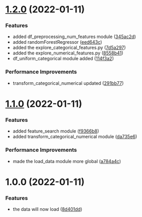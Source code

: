 # [1.2.0](https://github.com/LazyKeru/UV-AADA-BigMart/compare/v1.1.0...v1.2.0) (2022-01-11)


### Features

* added df_preprocessing_num_features module ([345ac2d](https://github.com/LazyKeru/UV-AADA-BigMart/commit/345ac2d8b5fa35869da4d5ed9b86b13bc5768740))
* added randomForestRegressor ([eed643c](https://github.com/LazyKeru/UV-AADA-BigMart/commit/eed643ca5f8f12822aed786c330857bc886cf8d8))
* added the explore_categorical_features.py ([7d5a297](https://github.com/LazyKeru/UV-AADA-BigMart/commit/7d5a2979222c142deafd0c3827ec35e8a3536ede))
* added the explore_numerical_features.py ([8558b41](https://github.com/LazyKeru/UV-AADA-BigMart/commit/8558b41e60941303488c29b150890354aac129cc))
* df_uniform_categorical module added ([114f3a2](https://github.com/LazyKeru/UV-AADA-BigMart/commit/114f3a222dbcee1ce20ce8a2ac466fd7e85976cd))


### Performance Improvements

* transform_categorical_numerical updated ([291bb77](https://github.com/LazyKeru/UV-AADA-BigMart/commit/291bb776527e5fd9198de5ec0f0f9c07ac464ecf))

# [1.1.0](https://github.com/LazyKeru/UV-AADA-BigMart/compare/v1.0.0...v1.1.0) (2022-01-11)


### Features

* added feature_search module ([f9366b8](https://github.com/LazyKeru/UV-AADA-BigMart/commit/f9366b89cee3db279ee279e0020b712fc6a8c821))
* added transform_categorical_numerical module ([da735e6](https://github.com/LazyKeru/UV-AADA-BigMart/commit/da735e66b90017299f7de87081ecd77afb29df67))


### Performance Improvements

* made the load_data module more global ([a784a4c](https://github.com/LazyKeru/UV-AADA-BigMart/commit/a784a4c73c477042de165d85449a8e358b4ae6c9))

# 1.0.0 (2022-01-11)


### Features

* the data will now load ([8d401dd](https://github.com/LazyKeru/UV-AADA-BigMart/commit/8d401ddb1ce8f48441949af77ee5ce3da7b8d51b))
